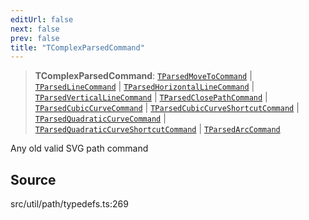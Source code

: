 ```yaml
---
editUrl: false
next: false
prev: false
title: "TComplexParsedCommand"
---
```


> **TComplexParsedCommand**: [`TParsedMoveToCommand`](TParsedMoveToCommand.md) \| [`TParsedLineCommand`](TParsedLineCommand.md) \| [`TParsedHorizontalLineCommand`](TParsedHorizontalLineCommand.md) \| [`TParsedVerticalLineCommand`](TParsedVerticalLineCommand.md) \| [`TParsedClosePathCommand`](TParsedClosePathCommand.md) \| [`TParsedCubicCurveCommand`](TParsedCubicCurveCommand.md) \| [`TParsedCubicCurveShortcutCommand`](TParsedCubicCurveShortcutCommand.md) \| [`TParsedQuadraticCurveCommand`](TParsedQuadraticCurveCommand.md) \| [`TParsedQuadraticCurveShortcutCommand`](TParsedQuadraticCurveShortcutCommand.md) \| [`TParsedArcCommand`](TParsedArcCommand.md)

Any old valid SVG path command

## Source

src/util/path/typedefs.ts:269
